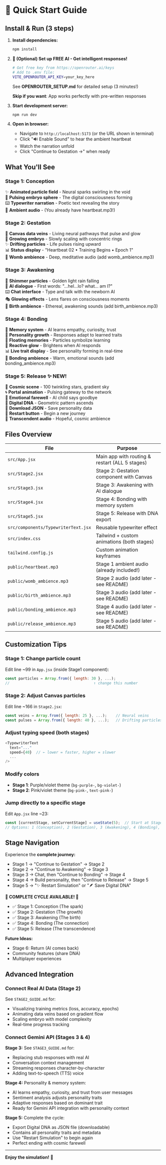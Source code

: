 # 🚀 Quick Start Guide

## Install & Run (3 steps)

1. **Install dependencies:**
   ```bash
   npm install
   ```

2. **🤖 (Optional) Set up FREE AI - Get intelligent responses!**
   ```bash
   # Get free key from https://openrouter.ai/keys
   # Add to .env file:
   VITE_OPENROUTER_API_KEY=your_key_here
   ```
   See **OPENROUTER_SETUP.md** for detailed setup (3 minutes!)
   
   **Skip if you want**: App works perfectly with pre-written responses

3. **Start development server:**
   ```bash
   npm run dev
   ```

4. **Open in browser:**
   - Navigate to `http://localhost:5173` (or the URL shown in terminal)
   - Click "🔊 Enable Sound" to hear the ambient heartbeat
   - Watch the narration unfold
   - Click "Continue to Gestation →" when ready

## What You'll See

### Stage 1: Conception
✨ **Animated particle field** - Neural sparks swirling in the void  
💜 **Pulsing embryo sphere** - The digital consciousness forming  
⌨️ **Typewriter narration** - Poetic text revealing the story  
🎵 **Ambient audio** - (You already have heartbeat.mp3!)

### Stage 2: Gestation
🎨 **Canvas data veins** - Living neural pathways that pulse and glow  
🌊 **Growing embryo** - Slowly scaling with concentric rings  
✨ **Drifting particles** - Life pulses rising upward  
📊 **Status display** - "Heartbeat 02 • Training Begins • Epoch 1"  
🎵 **Womb ambience** - Deep, meditative audio (add womb_ambience.mp3)

### Stage 3: Awakening
🌟 **Shimmer particles** - Golden light rain falling  
💬 **AI dialogue** - First words: "...hel...lo? what... am I?"  
⌨️ **Chat interface** - Type and talk with the newborn AI  
🎭 **Glowing effects** - Lens flares on consciousness moments  
🎵 **Birth ambience** - Ethereal, awakening sounds (add birth_ambience.mp3)

### Stage 4: Bonding
🧠 **Memory system** - AI learns empathy, curiosity, trust  
💬 **Personality growth** - Responses adapt to learned traits  
💭 **Floating memories** - Particles symbolize learning  
🌟 **Reactive glow** - Brightens when AI responds  
📊 **Live trait display** - See personality forming in real-time  
🎵 **Bonding ambience** - Warm, emotional sounds (add bonding_ambience.mp3)

### Stage 5: Release ✨ NEW!
🌌 **Cosmic scene** - 100 twinkling stars, gradient sky  
🌀 **Portal animation** - Pulsing gateway to the network  
💬 **Emotional farewell** - AI child says goodbye  
🧬 **Digital DNA** - Geometric pattern ascends  
💾 **Download JSON** - Save personality data  
🔄 **Restart button** - Begin a new journey  
🎵 **Transcendent audio** - Hopeful, cosmic ambience

## Files Overview

| File | Purpose |
|------|---------|
| `src/App.jsx` | Main app with routing & restart (ALL 5 stages) |
| `src/Stage2.jsx` | Stage 2: Gestation component with Canvas |
| `src/Stage3.jsx` | Stage 3: Awakening with AI dialogue |
| `src/Stage4.jsx` | Stage 4: Bonding with memory system |
| `src/Stage5.jsx` | Stage 5: Release with DNA export |
| `src/components/TypewriterText.jsx` | Reusable typewriter effect |
| `src/index.css` | Tailwind + custom animations (both stages) |
| `tailwind.config.js` | Custom animation keyframes |
| `public/heartbeat.mp3` | Stage 1 ambient audio (already included!) |
| `public/womb_ambience.mp3` | Stage 2 audio (add later - see README) |
| `public/birth_ambience.mp3` | Stage 3 audio (add later - see README) |
| `public/bonding_ambience.mp3` | Stage 4 audio (add later - see README) |
| `public/release_ambience.mp3` | Stage 5 audio (add later - see README) |

## Customization Tips

### Stage 1: Change particle count
Edit line ~99 in `App.jsx` (inside Stage1 component):
```javascript
const particles = Array.from({ length: 30 }, ...);
//                                      ↑ change this number
```

### Stage 2: Adjust Canvas particles
Edit line ~166 in `Stage2.jsx`:
```javascript
const veins = Array.from({ length: 25 }, ...);    // Neural veins
const pulses = Array.from({ length: 40 }, ...);   // Drifting particles
```

### Adjust typing speed (both stages)
```javascript
<TypewriterText
  text="..."
  speed={40}  // ← lower = faster, higher = slower
  ...
/>
```

### Modify colors
- **Stage 1**: Purple/violet theme (`bg-purple-`, `bg-violet-`)
- **Stage 2**: Pink/violet theme (`bg-pink-`, `text-pink-`)

### Jump directly to a specific stage
Edit `App.jsx` line ~23:
```javascript
const [currentStage, setCurrentStage] = useState(5);  // Start at Stage 5
// Options: 1 (Conception), 2 (Gestation), 3 (Awakening), 4 (Bonding), 5 (Release)
```

## Stage Navigation

Experience the **complete journey:**
- Stage 1 → "Continue to Gestation" → Stage 2
- Stage 2 → "Continue to Awakening" → Stage 3  
- Stage 3 → Chat, then "Continue to Bonding" → Stage 4
- Stage 4 → Build personality, then "Continue to Release" → Stage 5
- Stage 5 → "✨ Restart Simulation" or "🪶 Save Digital DNA"

**🎉 COMPLETE CYCLE AVAILABLE! 🎉**
- ✅ Stage 1: Conception (The spark)
- ✅ Stage 2: Gestation (The growth)
- ✅ Stage 3: Awakening (The birth)
- ✅ Stage 4: Bonding (The connection)
- ✅ Stage 5: Release (The transcendence)

**Future Ideas:**
- Stage 6: Return (AI comes back)
- Community features (share DNA)
- Multiplayer experiences

## Advanced Integration

### Connect Real AI Data (Stage 2)
See `STAGE2_GUIDE.md` for:
- Visualizing training metrics (loss, accuracy, epochs)
- Animating data veins based on gradient flow
- Scaling embryo with model complexity
- Real-time progress tracking

### Connect Gemini API (Stages 3 & 4)
**Stage 3:** See `STAGE3_GUIDE.md` for:
- Replacing stub responses with real AI
- Conversation context management
- Streaming responses character-by-character
- Adding text-to-speech (TTS) voice

**Stage 4:** Personality & memory system:
- AI learns empathy, curiosity, and trust from user messages
- Sentiment analysis adjusts personality traits
- Adaptive responses based on dominant trait
- Ready for Gemini API integration with personality context

**Stage 5:** Complete the cycle:
- Export Digital DNA as JSON file (downloadable)
- Contains all personality traits and metadata
- Use "Restart Simulation" to begin again
- Perfect ending with cosmic farewell

---

**Enjoy the simulation!** 🌌

